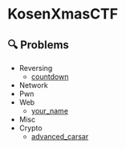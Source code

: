 # KosenXmasCTF
## 🔍 Problems
- Reversing
  - [countdown](https://github.com/KosenXmasCTF/countdown)
- Network
- Pwn
- Web
  - [your_name](https://github.com/KosenXmasCTF/your_name)
- Misc
- Crypto
  - [advanced_carsar](https://github.com/KosenXmasCTF/advanced_carsar)
